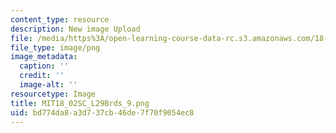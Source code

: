 ```yaml
---
content_type: resource
description: New image Upload
file: /media/https%3A/open-learning-course-data-rc.s3.amazonaws.com/18-02sc-multivariable-calculus-fall-2010/bd774da8a3d737cb46de7f70f9054ec8_MIT18_02SC_L29Brds_9.png
file_type: image/png
image_metadata:
  caption: ''
  credit: ''
  image-alt: ''
resourcetype: Image
title: MIT18_02SC_L29Brds_9.png
uid: bd774da8-a3d7-37cb-46de-7f70f9054ec8
---
```

